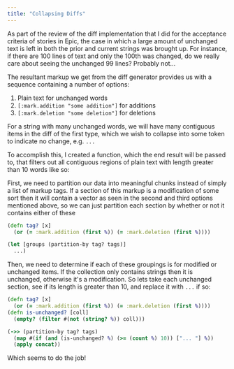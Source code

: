 ```yaml
---
title: "Collapsing Diffs"
---
```


As part of the review of the diff implementation that I did for the acceptance criteria of stories in Epic, the case in which a large amount of unchanged text is left in both the prior and current strings was brought up. For instance, if there are 100 lines of text and only the 100th was changed, do we really care about seeing the unchanged 99 lines? Probably not...

The resultant markup we get from the diff generator provides us with a sequence containing a number of options:
1. Plain text for unchanged words
2. `[:mark.addition "some addition"]` for additions 
3. `[:mark.deletion "some deletion"]` for deletions

For a string with many unchanged words, we will have many contiguous items in the diff of the first type, which we wish to collapse into some token to indicate no change, e.g. `...`

To accomplish this, I created a function, which the end result will be passed to, that filters out all contiguous regions of plain text with length greater than 10 words like so:

First, we need to partition our data into meaningful chunks instead of simply a list of markup tags. If a section of this markup is a modification of some sort then it will contain a vector as seen in the second and third options mentioned above, so we can just partition each section by whether or not it contains either of these

```clojure
(defn tag? [x]
  (or (= :mark.addition (first %)) (= :mark.deletion (first %))))

(let [groups (partition-by tag? tags)]
  ...)
```

Then, we need to determine if each of these groupings is for modified or unchanged items. If the collection only contains strings then it is unchanged, otherwise it's a modification. So lets take each unchanged section, see if its length is greater than 10, and replace it with `...` if so:

```clojure
(defn tag? [x]
  (or (= :mark.addition (first %)) (= :mark.deletion (first %))))
(defn is-unchanged? [coll]
  (empty? (filter #(not (string? %)) coll)))

(->> (partition-by tag? tags)
  (map #(if (and (is-unchanged? %) (>= (count %) 10)) ["... "] %))
  (apply concat))
```

Which seems to do the job!